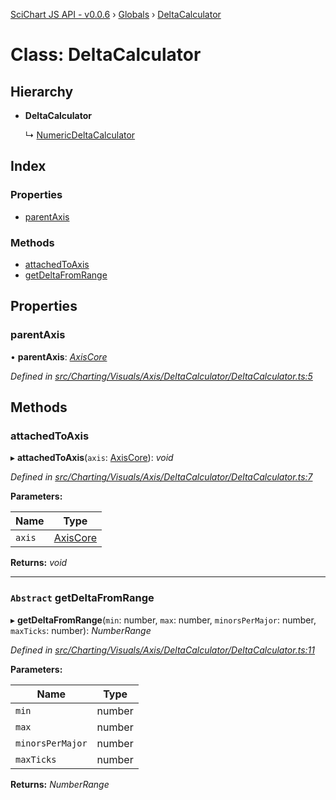 [SciChart JS API - v0.0.6](../README.md) › [Globals](../globals.md) › [DeltaCalculator](deltacalculator.md)

# Class: DeltaCalculator

## Hierarchy

* **DeltaCalculator**

  ↳ [NumericDeltaCalculator](numericdeltacalculator.md)

## Index

### Properties

* [parentAxis](deltacalculator.md#parentaxis)

### Methods

* [attachedToAxis](deltacalculator.md#attachedtoaxis)
* [getDeltaFromRange](deltacalculator.md#abstract-getdeltafromrange)

## Properties

###  parentAxis

• **parentAxis**: *[AxisCore](axiscore.md)*

*Defined in [src/Charting/Visuals/Axis/DeltaCalculator/DeltaCalculator.ts:5](https://github.com/ABTSoftware/SciChart.Dev/blob/f6fba97af2/Web/src/SciChart/src/Charting/Visuals/Axis/DeltaCalculator/DeltaCalculator.ts#L5)*

## Methods

###  attachedToAxis

▸ **attachedToAxis**(`axis`: [AxisCore](axiscore.md)): *void*

*Defined in [src/Charting/Visuals/Axis/DeltaCalculator/DeltaCalculator.ts:7](https://github.com/ABTSoftware/SciChart.Dev/blob/f6fba97af2/Web/src/SciChart/src/Charting/Visuals/Axis/DeltaCalculator/DeltaCalculator.ts#L7)*

**Parameters:**

Name | Type |
------ | ------ |
`axis` | [AxisCore](axiscore.md) |

**Returns:** *void*

___

### `Abstract` getDeltaFromRange

▸ **getDeltaFromRange**(`min`: number, `max`: number, `minorsPerMajor`: number, `maxTicks`: number): *NumberRange*

*Defined in [src/Charting/Visuals/Axis/DeltaCalculator/DeltaCalculator.ts:11](https://github.com/ABTSoftware/SciChart.Dev/blob/f6fba97af2/Web/src/SciChart/src/Charting/Visuals/Axis/DeltaCalculator/DeltaCalculator.ts#L11)*

**Parameters:**

Name | Type |
------ | ------ |
`min` | number |
`max` | number |
`minorsPerMajor` | number |
`maxTicks` | number |

**Returns:** *NumberRange*
